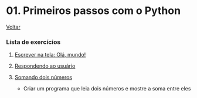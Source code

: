 # 01. Primeiros passos com o Python

[Voltar](https://github.com/NandesLima/desafios-python)

### Lista de exercícios

1. [Escrever na tela: Olá, mundo!](https://github.com/NandesLima/desafios-python/tree/main/01.%20Primeiros%20passos/ex01)

2. [Respondendo ao usuário](https://github.com/NandesLima/desafios-python/tree/main/01.%20Primeiros%20passos/ex02)

3. [Somando dois números](https://github.com/NandesLima/desafios-python/tree/main/01.%20Primeiros%20passos/ex03)
   
   - Criar um programa que leia dois números e mostre a soma entre eles


